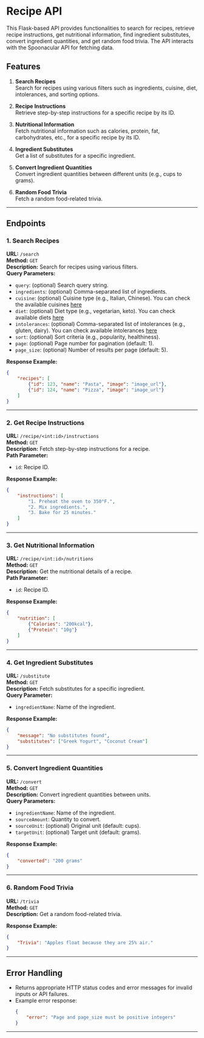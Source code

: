 # Recipe API

This Flask-based API provides functionalities to search for recipes, retrieve recipe instructions, get nutritional information, find ingredient substitutes, convert ingredient quantities, and get random food trivia. The API interacts with the Spoonacular API for fetching data.

## Features

1. **Search Recipes**  
   Search for recipes using various filters such as ingredients, cuisine, diet, intolerances, and sorting options.

2. **Recipe Instructions**  
   Retrieve step-by-step instructions for a specific recipe by its ID.

3. **Nutritional Information**  
   Fetch nutritional information such as calories, protein, fat, carbohydrates, etc., for a specific recipe by its ID.

4. **Ingredient Substitutes**  
   Get a list of substitutes for a specific ingredient.

5. **Convert Ingredient Quantities**  
   Convert ingredient quantities between different units (e.g., cups to grams).

6. **Random Food Trivia**  
   Fetch a random food-related trivia.

---

## Endpoints

### 1. **Search Recipes**
   **URL:** `/search`  
   **Method:** `GET`  
   **Description:** Search for recipes using various filters.  
   **Query Parameters:**  
   - `query`: (optional) Search query string.
   - `ingredients`: (optional) Comma-separated list of ingredients.
   - `cuisine`: (optional) Cuisine type (e.g., Italian, Chinese). You can check the available cuisines [here](https://spoonacular.com/food-api/docs#Cuisines) 
   - `diet`: (optional) Diet type (e.g., vegetarian, keto). You can check available diets [here](https://spoonacular.com/food-api/docs#Diets)
   - `intolerances`: (optional) Comma-separated list of intolerances (e.g., gluten, dairy). You can check available intolerances [here](https://spoonacular.com/food-api/docs#Intolerances)
   - `sort`: (optional) Sort criteria (e.g., popularity, healthiness).
   - `page`: (optional) Page number for pagination (default: 1).
   - `page_size`: (optional) Number of results per page (default: 5).  

   **Response Example:**
   ```json
   {
       "recipes": [
           {"id": 123, "name": "Pasta", "image": "image_url"},
           {"id": 124, "name": "Pizza", "image": "image_url"}
       ]
   }
   ```

---

### 2. **Get Recipe Instructions**
   **URL:** `/recipe/<int:id>/instructions`  
   **Method:** `GET`  
   **Description:** Fetch step-by-step instructions for a recipe.  
   **Path Parameter:**  
   - `id`: Recipe ID.  

   **Response Example:**
   ```json
   {
       "instructions": [
           "1. Preheat the oven to 350°F.",
           "2. Mix ingredients.",
           "3. Bake for 25 minutes."
       ]
   }
   ```

---

### 3. **Get Nutritional Information**
   **URL:** `/recipe/<int:id>/nutritions`  
   **Method:** `GET`  
   **Description:** Get the nutritional details of a recipe.  
   **Path Parameter:**  
   - `id`: Recipe ID.  

   **Response Example:**
   ```json
   {
       "nutrition": [
           {"Calories": "200kcal"},
           {"Protein": "10g"}
       ]
   }
   ```

---

### 4. **Get Ingredient Substitutes**
   **URL:** `/substitute`  
   **Method:** `GET`  
   **Description:** Fetch substitutes for a specific ingredient.  
   **Query Parameter:**  
   - `ingredientName`: Name of the ingredient.  

   **Response Example:**
   ```json
   {
       "message": "No substitutes found",
       "substitutes": ["Greek Yogurt", "Coconut Cream"]
   }
   ```

---

### 5. **Convert Ingredient Quantities**
   **URL:** `/convert`  
   **Method:** `GET`  
   **Description:** Convert ingredient quantities between units.  
   **Query Parameters:**  
   - `ingredientName`: Name of the ingredient.
   - `sourceAmount`: Quantity to convert.
   - `sourceUnit`: (optional) Original unit (default: cups).
   - `targetUnit`: (optional) Target unit (default: grams).  

   **Response Example:**
   ```json
   {
       "converted": "200 grams"
   }
   ```

---

### 6. **Random Food Trivia**
   **URL:** `/trivia`  
   **Method:** `GET`  
   **Description:** Get a random food-related trivia.  

   **Response Example:**
   ```json
   {
       "Trivia": "Apples float because they are 25% air."
   }
   ```

---

## Error Handling

- Returns appropriate HTTP status codes and error messages for invalid inputs or API failures.  
- Example error response:  
  ```json
  {
      "error": "Page and page_size must be positive integers"
  }
  ```

---
